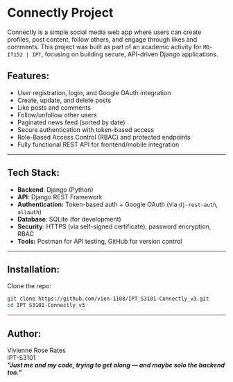 # Connectly Project

Connectly is a simple social media web app where users can create profiles, post content, follow others, and engage through likes and comments.
This project was built as part of an academic activity for `MO-IT152 | IPT`, focusing on building secure, API-driven Django applications.



## Features:

- User registration, login, and Google OAuth integration
- Create, update, and delete posts
- Like posts and comments
- Follow/unfollow other users
- Paginated news feed (sorted by date)
- Secure authentication with token-based access
- Role-Based Access Control (RBAC) and protected endpoints
- Fully functional REST API for frontend/mobile integration

---

## Tech Stack:

- **Backend**: Django (Python)
- **API**: Django REST Framework
- **Authentication:** Token-based auth + Google OAuth (via `dj-rest-auth`, `allauth`)
- **Database**: SQLite (for development)
- **Security**: HTTPS (via self-signed certificate), password encryption, RBAC
- **Tools:** Postman for API testing, GitHub for version control

---

## Installation:

Clone the repo:
   ```bash
   git clone https://github.com/vien-1108/IPT_S3101-Connectly_v3.git
   cd IPT_S3101-Connectly_v3
  ```

---

## Author:

Vivienne Rose Rates  
IPT-S3101  
***"Just me and my code, trying to get along — and maybe solo the backend too."***
